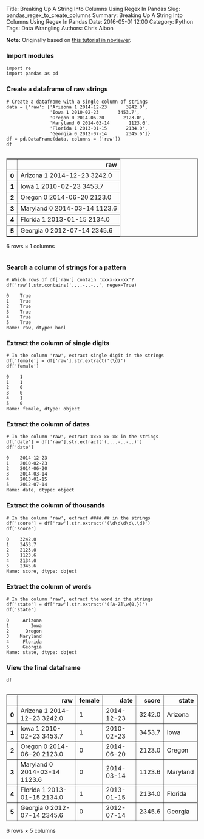 Title: Breaking Up A String Into Columns Using Regex In Pandas
Slug: pandas_regex_to_create_columns
Summary: Breaking Up A String Into Columns Using Regex In Pandas
Date: 2016-05-01 12:00
Category: Python
Tags: Data Wrangling
Authors: Chris Albon



**Note:** Originally based on [this tutorial in nbviewer](http://nbviewer.ipython.org/github/swcarpentry/notebooks/blob/master/regex-intro.ipynb).

### Import modules


```
import re
import pandas as pd
```

### Create a dataframe of raw strings


```
# Create a dataframe with a single column of strings
data = {'raw': ['Arizona 1 2014-12-23       3242.0',
                'Iowa 1 2010-02-23       3453.7',
                'Oregon 0 2014-06-20       2123.0',
                'Maryland 0 2014-03-14       1123.6',
                'Florida 1 2013-01-15       2134.0',
                'Georgia 0 2012-07-14       2345.6']}
df = pd.DataFrame(data, columns = ['raw'])
df
```




<div style="max-height:1000px;max-width:1500px;overflow:auto;">
<table border="1" class="dataframe">
  <thead>
    <tr style="text-align: right;">
      <th></th>
      <th>raw</th>
    </tr>
  </thead>
  <tbody>
    <tr>
      <th>0</th>
      <td>  Arizona 1 2014-12-23       3242.0</td>
    </tr>
    <tr>
      <th>1</th>
      <td>     Iowa 1 2010-02-23       3453.7</td>
    </tr>
    <tr>
      <th>2</th>
      <td>   Oregon 0 2014-06-20       2123.0</td>
    </tr>
    <tr>
      <th>3</th>
      <td> Maryland 0 2014-03-14       1123.6</td>
    </tr>
    <tr>
      <th>4</th>
      <td>  Florida 1 2013-01-15       2134.0</td>
    </tr>
    <tr>
      <th>5</th>
      <td>  Georgia 0 2012-07-14       2345.6</td>
    </tr>
  </tbody>
</table>
<p>6 rows × 1 columns</p>
</div>



### Search a column of strings for a pattern


```
# Which rows of df['raw'] contain 'xxxx-xx-xx'?
df['raw'].str.contains('....-..-..', regex=True)
```




    0    True
    1    True
    2    True
    3    True
    4    True
    5    True
    Name: raw, dtype: bool



### Extract the column of single digits


```
# In the column 'raw', extract single digit in the strings
df['female'] = df['raw'].str.extract('(\d)')
df['female']
```




    0    1
    1    1
    2    0
    3    0
    4    1
    5    0
    Name: female, dtype: object



### Extract the column of dates


```
# In the column 'raw', extract xxxx-xx-xx in the strings
df['date'] = df['raw'].str.extract('(....-..-..)')
df['date']
```




    0    2014-12-23
    1    2010-02-23
    2    2014-06-20
    3    2014-03-14
    4    2013-01-15
    5    2012-07-14
    Name: date, dtype: object



### Extract the column of thousands


```
# In the column 'raw', extract ####.## in the strings
df['score'] = df['raw'].str.extract('(\d\d\d\d\.\d)')
df['score']
```




    0    3242.0
    1    3453.7
    2    2123.0
    3    1123.6
    4    2134.0
    5    2345.6
    Name: score, dtype: object



### Extract the column of words


```
# In the column 'raw', extract the word in the strings
df['state'] = df['raw'].str.extract('([A-Z]\w{0,})')
df['state']
```




    0     Arizona
    1        Iowa
    2      Oregon
    3    Maryland
    4     Florida
    5     Georgia
    Name: state, dtype: object



### View the final dataframe


```
df
```




<div style="max-height:1000px;max-width:1500px;overflow:auto;">
<table border="1" class="dataframe">
  <thead>
    <tr style="text-align: right;">
      <th></th>
      <th>raw</th>
      <th>female</th>
      <th>date</th>
      <th>score</th>
      <th>state</th>
    </tr>
  </thead>
  <tbody>
    <tr>
      <th>0</th>
      <td>  Arizona 1 2014-12-23       3242.0</td>
      <td> 1</td>
      <td> 2014-12-23</td>
      <td> 3242.0</td>
      <td>  Arizona</td>
    </tr>
    <tr>
      <th>1</th>
      <td>     Iowa 1 2010-02-23       3453.7</td>
      <td> 1</td>
      <td> 2010-02-23</td>
      <td> 3453.7</td>
      <td>     Iowa</td>
    </tr>
    <tr>
      <th>2</th>
      <td>   Oregon 0 2014-06-20       2123.0</td>
      <td> 0</td>
      <td> 2014-06-20</td>
      <td> 2123.0</td>
      <td>   Oregon</td>
    </tr>
    <tr>
      <th>3</th>
      <td> Maryland 0 2014-03-14       1123.6</td>
      <td> 0</td>
      <td> 2014-03-14</td>
      <td> 1123.6</td>
      <td> Maryland</td>
    </tr>
    <tr>
      <th>4</th>
      <td>  Florida 1 2013-01-15       2134.0</td>
      <td> 1</td>
      <td> 2013-01-15</td>
      <td> 2134.0</td>
      <td>  Florida</td>
    </tr>
    <tr>
      <th>5</th>
      <td>  Georgia 0 2012-07-14       2345.6</td>
      <td> 0</td>
      <td> 2012-07-14</td>
      <td> 2345.6</td>
      <td>  Georgia</td>
    </tr>
  </tbody>
</table>
<p>6 rows × 5 columns</p>
</div>


